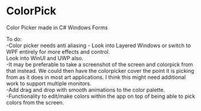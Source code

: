 # ColorPick
Color Picker made in C# Windows Forms
</br>

To do: </br>
-Color picker needs anti aliasing - Look into Layered Windows or switch to WPF entirely for more effects and control. </br>
Look into WinUI and UWP also.</br>
-It may be preferable to take a screenshot of the screen and colorpick from that instead. We could then have the colorpicker cover the point it is picking from as it does in most art applications. I think this might need additional work to support multiple monitors.</br>
-Add drag and drop with smooth animations to the color palette. </br>
-Functionality to edit/make colors within the app on top of being able to pick colors from the screen. </br>
